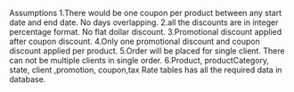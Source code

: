 Assumptions
1.There would be one coupon per product between any start date and end date. No days overlapping.
2.all the discounts are in integer percentage format. No flat dollar discount.
3.Promotional discount applied after coupon discount. 
4.Only one promotional discount and coupon discount applied per product.
5.Order will be placed for single client. There can not be multiple clients in single order.
6.Product, productCategory, state, client ,promotion, coupon,tax Rate tables has all the required data in database. 
